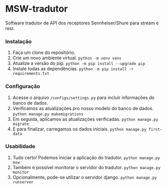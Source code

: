 # MSW-tradutor
Software tradutor de API dos receptores Sennheiser/Shure para stream e rest.

### Instalação
1. Faça um clone do repositório.
2. Crie um novo ambiente virtual. `python -m venv venv`
3. Atualize a versão do pip. `python -m pip install --upgrade pip`
4. Instale todas as dependências. `python -m pip install -r requirements.txt`

### Configuração
1. Acesse o arquivo `/configs/settings.py` para incluir informações do banco de dados.
2. Verificamos as atualizações pro nosso modelo do banco de dados. `python manage.py makemigrations`
3. Em seguida, aplicamos as atualizações verificadas. `python manage.py migrate`
4. E para finalizar, carregamos os dados iniciais. `python manage.py first-data`

### Usabilidade
1. Tudo certo! Podemos iniciar a aplicação do tradutor. `python manage.py msw`
2. Também é possível monitorar o servidor do tradutor. `python manage.py monitor`
3. Opcionalmente, pode-se utilizar o servidor django. `python manage.py runserver`
